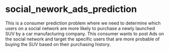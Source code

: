 # social_nework_ads_prediction
This is a consumer prediction problem where we need to determine which users on a social network are more likely to purchase a newly launched SUV by a car manufacturing company. This consumer wants to post Ads on the social network and target the specific users that are more probable of buying the SUV based on their purchasing history.
